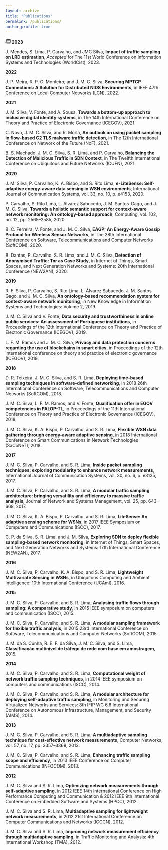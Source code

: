 ```yaml
---
layout: archive
title: "Publications"
permalink: /publications/
author_profile: true
---
```


![](/images/calendar.png) **2023**

J. Mendes, S. Lima, P. Carvalho, and JMC Silva, **Impact of traffic sampling on LRD estimation**, *Accepted* for The 11st World Conference on Information Systems and Technologies (WorldCist), 2023. 

**2022**

J. P. Meira, R. P. C. Monteiro, and J. M. C. Silva, **Securing MPTCP Connections: A Solution for Distributed NIDS Environments**, in IEEE 47th Conference on Local Computer Networks (LCN), 2022.


**2021**

J. M. Silva, V. Fonte, and A. Sousa, **Towards a bottom-up approach to inclusive digital identity systems**, in The 14th International Conference on Theory and Practice of Electronic Governance (ICEGOV), 2021.

C. Novo, J. M. C. Silva, and R. Morla, **An outlook on using packet sampling in flow-based C2 TLS malware traffic detection**, in The 12th International Conference on Network of the Future (NoF), 2021.

B. S. Machado, J. M. C. Silva, S. R. Lima, and P. Carvalho, **Balancing the Detection of Malicious Traffic in SDN Context**, in The Twelfth International Conference on Ubiquitous and Future Networks (ICUFN), 2021.

**2020**

J. M. Silva, P. Carvalho, K. A. Bispo, and S. Rito Lima, **e-LiteSense: Self-adaptive energy-aware data sensing in WSN environments**, International Journal of Communication Systems, vol. 33, no. 10, p. e4153, 2020.

P. Carvalho, S. Rito Lima, L. Álvarez Sabucedo, J. M. Santos-Gago, and J. M. C. Silva, **Towards a holistic semantic support for context-aware network monitoring: An ontology-based approach**, Computing, vol. 102, no. 12, pp. 2565–2585, 2020.

B. C. Ferreira, V. Fonte, and J. M. C. Silva, **EAGP: An Energy-Aware Gossip Protocol for Wireless Sensor Networks**, in The 28th International Conference on Software, Telecommunications and Computer Networks (SoftCOM), 2020.

B. Dantas, P. Carvalho, S. R. Lima, and J. M. C. Silva, **Detection of Anonymised Traffic: Tor as Case Study**, in Internet of Things, Smart Spaces, and Next Generation Networks and Systems: 20th International Conference (NEW2AN), 2020.

**2019**

R. F. Silva, P. Carvalho, S. Rito Lima, L. Álvarez Sabucedo, J. M. Santos Gago, and J. M. C. Silva, **An ontology-based recommendation system for context-aware network monitoring**, in New Knowledge in Information Systems and Technologies: Volume 2, 2019.

J. M. C. Silva and V. Fonte, **Data security and trustworthiness in online public services: An assessment of Portuguese institutions**, in Proceedings of the 12th International Conference on Theory and Practice of Electronic Governance (ICEGOV), 2019.

L. F. M. Ramos and J. M. C. Silva, **Privacy and data protection concerns regarding the use of blockchains in smart cities**, in Proceedings of the 12th international conference on theory and practice of electronic governance (ICEGOV), 2019.

**2018**

D. R. Teixeira, J. M. C. Silva, and S. R. Lima, **Deploying time-based sampling techniques in software-defined networking**, in 2018 26th International Conference on Software, Telecommunications and Computer Networks (SoftCOM), 2018.

J. M. C. Silva, L. F. M. Ramos, and V. Fonte, **Qualification offer in EGOV competencies in PALOP-TL**, in Proceedings of the 11th International Conference on Theory and Practice of Electronic Governance (ICEGOV), 2018.

J. M. C. Silva, K. A. Bispo, P. Carvalho, and S. R. Lima, **Flexible WSN data gathering through energy-aware adaptive sensing**, in 2018 International Conference on Smart Communications in Network Technologies (SaCoNeT), 2018.

**2017**

J. M. C. Silva, P. Carvalho, and S. R. Lima, **Inside packet sampling techniques: exploring modularity to enhance network measurements**, International Journal of Communication Systems, vol. 30, no. 6, p. e3135, 2017.

J. M. C. Silva, P. Carvalho, and S. R. Lima, **A modular traffic sampling architecture: bringing versatility and efficiency to massive traffic analysis**, Journal of Network and Systems Management, vol. 25, pp. 643–668, 2017.

J. M. C. Silva, K. A. Bispo, P. Carvalho, and S. R. Lima, **LiteSense: An adaptive sensing scheme for WSNs**, in 2017 IEEE Symposium on Computers and Communications (ISCC), 2017.

C. P. da Silva, S. R. Lima, and J. M. Silva, **Exploring SDN to deploy flexible sampling-based network monitoring**, in Internet of Things, Smart Spaces, and Next Generation Networks and Systems: 17th International Conference (NEW2AN), 2017.

**2016**

J. M. C. Silva, P. Carvalho, K. A. Bispo, and S. R. Lima, **Lightweight Multivariate Sensing in WSNs**, in Ubiquitous Computing and Ambient Intelligence: 10th International Conference (UCAmI), 2016.

**2015**

J. M. C. Silva, P. Carvalho, and S. R. Lima, **Analysing traffic flows through sampling: A comparative study**, in 2015 IEEE symposium on computers and communication (ISCC), 2015.

J. M. C. Silva, P. Carvalho, and S. R. Lima, **A modular sampling framework for flexible traffic analysis**, in 2015 23rd International Conference on Software, Telecommunications and Computer Networks (SoftCOM), 2015.

J. M. da S. Cunha, R. E. F. da Silva, J. M. C. Silva, and S. Lima, **Classificação multinível de tráfego de rede com base em amostragem**, 2015.

**2014**

J. M. C. Silva, P. Carvalho, and S. R. Lima, **Computational weight of network traffic sampling techniques**, in 2014 IEEE symposium on computers and communications (ISCC), 2014.

J. M. C. Silva, P. Carvalho, and S. R. Lima, **A modular architecture for deploying self-adaptive traffic sampling**, in Monitoring and Securing Virtualized Networks and Services: 8th IFIP WG 6.6 International Conference on Autonomous Infrastructure, Management, and Security (AIMS), 2014.

**2013**

J. M. C. Silva, P. Carvalho, and S. R. Lima, **A multiadaptive sampling technique for cost-effective network measurements**, Computer Networks, vol. 57, no. 17, pp. 3357–3369, 2013.

J. M. C. Silva, P. Carvalho, and S. R. Lima, **Enhancing traffic sampling scope and efficiency**, in 2013 IEEE Conference on Computer Communications (INFOCOM), 2013.

**2012**

J. M. C. Silva and S. R. Lima, **Optimizing network measurements through self-adaptive sampling**, in 2012 IEEE 14th International Conference on High Performance Computing and Communication & 2012 IEEE 9th International Conference on Embedded Software and Systems (HPCC), 2012.

J. M. C. Silva and S. R. Lima, **Multiadaptive sampling for lightweight network measurements**, in 2012 21st International Conference on Computer Communications and Networks (ICCCN), 2012.

J. M. C. Silva and S. R. Lima, **Improving network measurement efficiency through multiadaptive sampling**, in Traffic Monitoring and Analysis: 4th International Workshop (TMA), 2012.